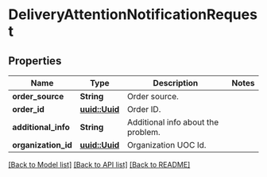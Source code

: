 # DeliveryAttentionNotificationRequest

## Properties

Name | Type | Description | Notes
------------ | ------------- | ------------- | -------------
**order_source** | **String** | Order source. | 
**order_id** | [**uuid::Uuid**](uuid::Uuid.md) | Order ID. | 
**additional_info** | **String** | Additional info about the problem. | 
**organization_id** | [**uuid::Uuid**](uuid::Uuid.md) | Organization UOC Id. | 

[[Back to Model list]](../README.md#documentation-for-models) [[Back to API list]](../README.md#documentation-for-api-endpoints) [[Back to README]](../README.md)


